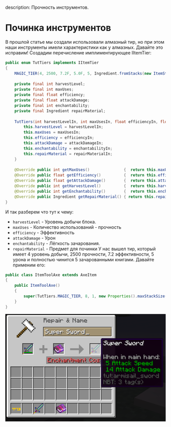 description: Прочность инструментов.

# Починка инструментов

В прошлой статье мы создали использовали алмазный тир, но при этом наши инструменты имели характеристики как у алмазных. 
Давайте это исправим! Создадим перечисление имплиментирующее IItemTier:

```java
public enum TutTiers implements IItemTier
{
    MAGIC_TIER(4, 2500, 7.2F, 5.0F, 5, Ingredient.fromStacks(new ItemStack(Items.ENCHANTED_BOOK, 5)));

    private final int harvestLevel;
    private final int maxUses;
    private final float efficiency;
    private final float attackDamage;
    private final int enchantability;
    private final Ingredient repairMaterial;

    TutTiers(int harvestLevelIn, int maxUsesIn, float efficiencyIn, float attackDamageIn, int enchantabilityIn, Ingredient repairMaterialIn) {
        this.harvestLevel = harvestLevelIn;
        this.maxUses = maxUsesIn;
        this.efficiency = efficiencyIn;
        this.attackDamage = attackDamageIn;
        this.enchantability = enchantabilityIn;
        this.repairMaterial = repairMaterialIn;
    }

    @Override public int getMaxUses()               {  return this.maxUses;        }
    @Override public float getEfficiency()          {  return this.efficiency;     }
    @Override public float getAttackDamage()        {  return this.attackDamage;   }
    @Override public int getHarvestLevel()          {  return this.harvestLevel;   }
    @Override public int getEnchantability()        {  return this.enchantability; }
    @Override public Ingredient getRepairMaterial() { return this.repairMaterial;  }
}
```
И так разберем что тут к чему: 
* `harvestLevel` - Уровень добычи блока.
* `maxUses` - Количество использований - прочность
* `efficiency` - Эффективность
* `attackDamage` - Урон
* `enchantability` - Лёгкость зачарования.
* `repairMaterial` - Предмет для починки
У нас вышел тир, который имеет 4 уровень добычи, 2500 прочности, 7.2 эффективности, 5 урона и полностью чинится 5 зачарованными книгами. Давайте применим его:
```java
public class ItemToolAxe extends AxeItem
{
    public ItemToolAxe()
    {
        super(TutTiers.MAGIC_TIER, 8, 1, new Properties().maxStackSize(1));
    }
}
```
[![Починка](images/repair.png)](images/repair.png)